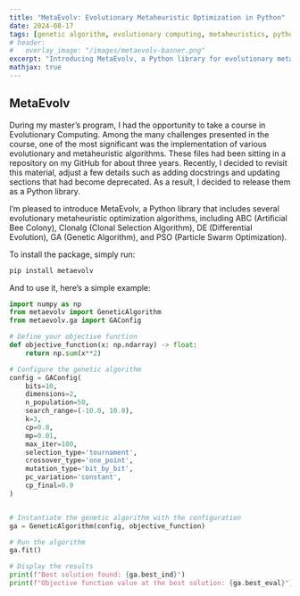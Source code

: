 ```yaml
---
title: "MetaEvolv: Evolutionary Metaheuristic Optimization in Python"
date: 2024-08-17
tags: [genetic algorithm, evolutionary computing, metaheuristics, python]
# header:
#   overlay_image: "/images/metaevolv-banner.png"
excerpt: "Introducing MetaEvolv, a Python library for evolutionary metaheuristic optimization algorithms."
mathjax: true
---
```


## MetaEvolv

During my master’s program, I had the opportunity to take a course in Evolutionary Computing. Among the many challenges presented in the course, one of the most significant was the implementation of various evolutionary and metaheuristic algorithms. These files had been sitting in a repository on my GitHub for about three years. Recently, I decided to revisit this material, adjust a few details such as adding docstrings and updating sections that had become deprecated. As a result, I decided to release them as a Python library.

I’m pleased to introduce MetaEvolv, a Python library that includes several evolutionary metaheuristic optimization algorithms, including ABC (Artificial Bee Colony), Clonalg (Clonal Selection Algorithm), DE (Differential Evolution), GA (Genetic Algorithm), and PSO (Particle Swarm Optimization).

To install the package, simply run:

```bash
pip install metaevolv
```

And to use it, here’s a simple example:

```python
import numpy as np
from metaevolv import GeneticAlgorithm
from metaevolv.ga import GAConfig

# Define your objective function
def objective_function(x: np.ndarray) -> float:
    return np.sum(x**2)

# Configure the genetic algorithm
config = GAConfig(
    bits=10,
    dimensions=2,
    n_population=50,
    search_range=(-10.0, 10.0),
    k=3,
    cp=0.8,
    mp=0.01,
    max_iter=100,
    selection_type='tournament',
    crossover_type='one_point',
    mutation_type='bit_by_bit',
    pc_variation='constant',
    cp_final=0.9
)


# Instantiate the genetic algorithm with the configuration
ga = GeneticAlgorithm(config, objective_function)

# Run the algorithm
ga.fit()

# Display the results
print(f"Best solution found: {ga.best_ind}")
print(f"Objective function value at the best solution: {ga.best_eval}")
```